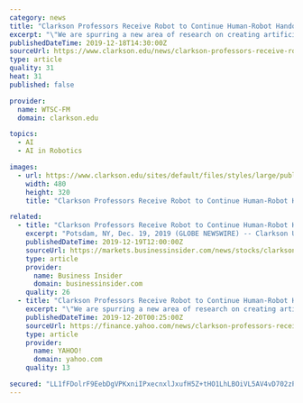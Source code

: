 ```yaml
---
category: news
title: "Clarkson Professors Receive Robot to Continue Human-Robot Handover Interaction Research"
excerpt: "\"We are spurring a new area of research on creating artificial intelligence (AI) algorithms for robots that are human-aware. There is a pretty broad research area on human-robot interaction or HRI, but a lot of this research has focused on experimental or toy problems. My research makes novel contributions to HRI by assessing how to ensure a ..."
publishedDateTime: 2019-12-18T14:30:00Z
sourceUrl: https://www.clarkson.edu/news/clarkson-professors-receive-robot-continue-human-robot-handover-interaction-research
type: article
quality: 31
heat: 31
published: false

provider:
  name: WTSC-FM
  domain: clarkson.edu

topics:
  - AI
  - AI in Robotics

images:
  - url: https://www.clarkson.edu/sites/default/files/styles/large/public/media/image/2019-12/robot-grant.jpg?itok=OgYNyCEL
    width: 480
    height: 320
    title: "Clarkson Professors Receive Robot to Continue Human-Robot Handover Interaction Research"

related:
  - title: "Clarkson Professors Receive Robot to Continue Human-Robot Handover Interaction Research"
    excerpt: "Potsdam, NY, Dec. 19, 2019 (GLOBE NEWSWIRE) -- Clarkson University Computer Science Assistant Professors Natasha and Sean Banerjee recently received a new mobile grasp robot through a joint Facebook and Carnegie Mellon ... \"We are spurring a new area of research on creating artificial intelligence (AI) algorithms for robots that are human ..."
    publishedDateTime: 2019-12-19T12:00:00Z
    sourceUrl: https://markets.businessinsider.com/news/stocks/clarkson-professors-receive-robot-to-continue-human-robot-handover-interaction-research-1028775437
    type: article
    provider:
      name: Business Insider
      domain: businessinsider.com
    quality: 26
  - title: "Clarkson Professors Receive Robot to Continue Human-Robot Handover Interaction Research"
    excerpt: "\"We are spurring a new area of research on creating artificial intelligence (AI) algorithms for robots that are human-aware. There is a pretty broad research area on human-robot interaction or HRI, but a lot of this research has focused on experimental or toy problems. My research makes novel contributions to HRI by assessing how to ensure a ..."
    publishedDateTime: 2019-12-20T00:25:00Z
    sourceUrl: https://finance.yahoo.com/news/clarkson-professors-receive-robot-continue-130010673.html
    type: article
    provider:
      name: YAHOO!
      domain: yahoo.com
    quality: 13

secured: "LL1fFDolrF9EebDgVPKxniIPxecnxlJxufH5Z+tHO1LhLBOiVL5AV4vD702zP1Bso4OBgRG2bvStvd2WC+2Qf0Ck1KO+N34QuAJVYJiyZz/iZbS0UY+/3UN6OPREEKxxYqkg9NOUlgikpbjrS3cb0piX/iJSr44oC2erzItcASWM1zCDcydW53wBvue4Q/rt9hMYi+uEJB4E5/kcJUABuwlqDia0SvKwpFc57Wu5sEQemqwZBa07JPrN+iXTJdTXnguLfHKeTbuATsI8+5PAxg==;bjb16SrHcr5YeHk1EZU9mw=="
---
```


